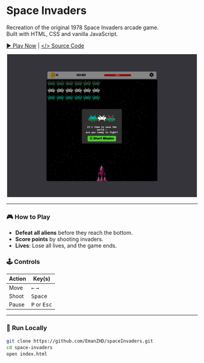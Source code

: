# Space Invaders

Recreation of the original 1978 Space Invaders arcade game.  
Built with HTML, CSS and vanilla JavaScript.

[▶ Play Now](https://emanzhd.github.io/spaceInvaders/)  |  [</> Source Code](https://github.com/EmanZHD/spaceInvaders)

<div align="center">
    <a href="https://emanzhd.github.io/spaceInvaders/">
        <img src="./assets/img/pic.png" height="" width="500px"/>
    </a>
</div>

---

### 🎮 **How to Play**  
- **Defeat all aliens** before they reach the bottom.  
- **Score points** by shooting invaders.  
- **Lives**: Lose all lives, and the game ends.  

### 🕹️ **Controls**  
| Action    | Key(s)                     |  
|-----------|----------------------------|  
| Move      | <kbd>←</kbd> <kbd>→</kbd>  |  
| Shoot     | <kbd>Space</kbd>           |  
| Pause     | <kbd>P</kbd> or <kbd>Esc</kbd> |  

---

### 🚀 **Run Locally**  
```bash  
git clone https://github.com/EmanZHD/spaceInvaders.git  
cd space-invaders  
open index.html  